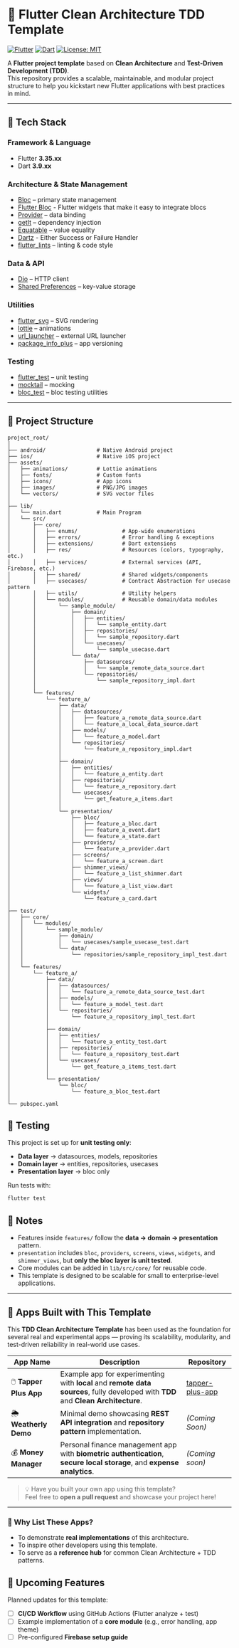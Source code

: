 # 🧩 Flutter Clean Architecture TDD Template

[![Flutter](https://img.shields.io/badge/Flutter-3.35.xx-blue?logo=flutter&logoColor=white)](https://flutter.dev)
[![Dart](https://img.shields.io/badge/Dart-3.9.xx-0175C2?logo=dart&logoColor=white)](https://dart.dev)
[![License: MIT](https://img.shields.io/badge/License-MIT-green.svg)](LICENSE)


A **Flutter project template** based on **Clean Architecture** and **Test-Driven Development (TDD)**.  
This repository provides a scalable, maintainable, and modular project structure to help you kickstart new Flutter applications with best practices in mind.

---

## 🚀 Tech Stack

### Framework & Language
- Flutter **3.35.xx**
- Dart **3.9.xx**

### Architecture & State Management
- [Bloc](https://pub.dev/packages/flutter_bloc) – primary state management
- [Flutter Bloc](https://pub.dev/packages/flutter_bloc) - Flutter widgets that make it easy to integrate blocs
- [Provider](https://pub.dev/packages/provider) – data binding
- [getIt](https://pub.dev/packages/get_it) – dependency injection
- [Equatable](https://pub.dev/packages/equatable) – value equality
- [Dartz](https://pub.dev/packages/dartz) - Either Success or Failure Handler
- [flutter_lints](https://pub.dev/packages/flutter_lints) – linting & code style

### Data & API
- [Dio](https://pub.dev/packages/dio) – HTTP client
- [Shared Preferences](https://pub.dev/packages/shared_preferences) – key-value storage

### Utilities
- [flutter_svg](https://pub.dev/packages/flutter_svg) – SVG rendering
- [lottie](https://pub.dev/packages/lottie) – animations
- [url_launcher](https://pub.dev/packages/url_launcher) – external URL launcher
- [package_info_plus](https://pub.dev/packages/package_info_plus) – app versioning

### Testing
- [flutter_test](https://api.flutter.dev/flutter/flutter_test/flutter_test-library.html) – unit testing
- [mocktail](https://pub.dev/packages/mocktail) – mocking
- [bloc_test](https://pub.dev/packages/bloc_test) – bloc testing utilities

---

## 📂 Project Structure
```text
project_root/
│
├── android/                # Native Android project
├── ios/                    # Native iOS project
├── assets/
│   ├── animations/         # Lottie animations
│   ├── fonts/              # Custom fonts
│   ├── icons/              # App icons
│   ├── images/             # PNG/JPG images
│   └── vectors/            # SVG vector files
│
├── lib/
│   └── main.dart           # Main Program
│   └── src/
│       ├── core/                   
│       │   ├── enums/              # App-wide enumerations
│       │   ├── errors/             # Error handling & exceptions
│       │   ├── extensions/         # Dart extensions
│       │   ├── res/                # Resources (colors, typography, etc.)
│       │   ├── services/           # External services (API, Firebase, etc.)
│       │   ├── shared/             # Shared widgets/components
│       │   ├── usecases/           # Contract Abstraction for usecase pattern
│       │   ├── utils/              # Utility helpers
│       │   └── modules/            # Reusable domain/data modules
│       │       └── sample_module/  
│       │           ├── domain/
│       │           │   ├── entities/
│       │           │   │   └── sample_entity.dart
│       │           │   ├── repositories/
│       │           │   │   └── sample_repository.dart
│       │           │   └── usecases/
│       │           │       └── sample_usecase.dart
│       │           └── data/
│       │               ├── datasources/
│       │               │   └── sample_remote_data_source.dart
│       │               └── repositories/
│       │                   └── sample_repository_impl.dart
│       │
│       └── features/
│           └── feature_a/
│               ├── data/
│               │   ├── datasources/
│               │   │   ├── feature_a_remote_data_source.dart
│               │   │   └── feature_a_local_data_source.dart
│               │   ├── models/
│               │   │   └── feature_a_model.dart
│               │   └── repositories/
│               │       └── feature_a_repository_impl.dart
│               │
│               ├── domain/
│               │   ├── entities/
│               │   │   └── feature_a_entity.dart
│               │   ├── repositories/
│               │   │   └── feature_a_repository.dart
│               │   └── usecases/
│               │       └── get_feature_a_items.dart
│               │
│               └── presentation/
│                   ├── bloc/
│                   │   ├── feature_a_bloc.dart
│                   │   ├── feature_a_event.dart
│                   │   └── feature_a_state.dart
│                   ├── providers/
│                   │   └── feature_a_provider.dart
│                   ├── screens/
│                   │   └── feature_a_screen.dart
│                   ├── shimmer_views/
│                   │   └── feature_a_list_shimmer.dart
│                   ├── views/
│                   │   └── feature_a_list_view.dart
│                   └── widgets/
│                       └── feature_a_card.dart
│
├── test/
│   ├── core/
│   │   └── modules/
│   │       └── sample_module/
│   │           ├── domain/
│   │           │   └── usecases/sample_usecase_test.dart
│   │           └── data/
│   │               └── repositories/sample_repository_impl_test.dart
│   │
│   └── features/
│       └── feature_a/
│           ├── data/
│           │   ├── datasources/
│           │   │   └── feature_a_remote_data_source_test.dart
│           │   ├── models/
│           │   │   └── feature_a_model_test.dart
│           │   └── repositories/
│           │       └── feature_a_repository_impl_test.dart
│           │
│           ├── domain/
│           │   ├── entities/
│           │   │   └── feature_a_entity_test.dart
│           │   ├── repositories/
│           │   │   └── feature_a_repository_test.dart
│           │   └── usecases/
│           │       └── get_feature_a_items_test.dart
│           │
│           └── presentation/
│               └── bloc/
│                   └── feature_a_bloc_test.dart
│
└── pubspec.yaml
```

## 🧪 Testing

This project is set up for **unit testing only**:  
- **Data layer** → datasources, models, repositories  
- **Domain layer** → entities, repositories, usecases  
- **Presentation layer** → bloc only

Run tests with:

```bash
flutter test
```

## 📌 Notes

- Features inside `features/` follow the **data → domain → presentation** pattern.  
- `presentation` includes `bloc`, `providers`, `screens`, `views`, `widgets`, and `shimmer_views`, but **only the bloc layer is unit tested**.  
- Core modules can be added in `lib/src/core/` for reusable code.  
- This template is designed to be scalable for small to enterprise-level applications.  

---

## 🚀 Apps Built with This Template  

This **TDD Clean Architecture Template** has been used as the foundation for several real and experimental apps — proving its scalability, modularity, and test-driven reliability in real-world use cases.

| App Name | Description | Repository |
|-----------|--------------|-------------|
| 🖱️ **Tapper Plus App** | Example app for experimenting with **local** and **remote data sources**, fully developed with **TDD** and **Clean Architecture**. | [tapper-plus-app]([https://github.com/<your-username>/tapper-plus-app](https://github.com/MaeAuliya/tapper-plus-app)) |
| 🌦️ **Weatherly Demo** | Minimal demo showcasing **REST API integration** and **repository pattern** implementation. | *(Coming Soon)* |
| 💰 **Money Manager** | Personal finance management app with **biometric authentication**, **secure local storage**, and **expense analytics**. | *(Coming soon)* |

> 💡 Have you built your own app using this template?  
> Feel free to **open a pull request** and showcase your project here!  

---

### 🧱 Why List These Apps?  
- To demonstrate **real implementations** of this architecture.  
- To inspire other developers using this template.  
- To serve as a **reference hub** for common Clean Architecture + TDD patterns. 

## 🔮 Upcoming Features

Planned updates for this template:

- [ ] **CI/CD Workflow** using GitHub Actions (Flutter analyze + test)  
- [ ] Example implementation of a **core module** (e.g., error handling, app theme)  
- [ ] Pre-configured **Firebase setup guide**  
